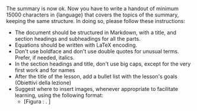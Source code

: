 The summary is now ok. Now you have to write a handout of minimum 15000 characters in {language} that covers the topics of the summary,
keeping the same structure. In doing so, please follow these instructions:
* The document should be structured in Markdown, with a title, and section headings and subheadings for all the parts. 
* Equations should be written with LaTeX encoding.
* Don't use boldface and don't use double quotes for unusual terms. Prefer, if needed, italics. 
* In the section headings and title, don't use big caps, except for the very first work and for names
* After the title of the lesson, add a bullet list with the lesson's goals (Obiettivi della lezione)
* Suggest where to insert images, whenever appropriate to facilitate learning, using the following format:
  * [Figura <figura number>: <image title>. <caption>]